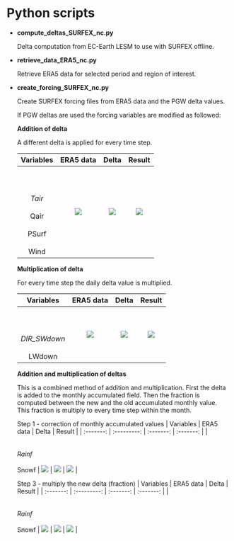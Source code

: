 # Python scripts

- **compute_deltas_SURFEX_nc.py**
  
  Delta computation from EC-Earth LESM to use with SURFEX offline. 

- **retrieve_data_ERA5_nc.py**
  
  Retrieve ERA5 data for selected period and region of interest.

- **create_forcing_SURFEX_nc.py**

  Create SURFEX forcing files from ERA5 data and the PGW delta values.

  If PGW deltas are used the forcing variables are modified as followed:

  **Addition of delta**

  A different delta is applied for every time step.

  | Variables |  ERA5 data  |   Delta   |   Result  |
  | :-------: | :---------: | :-------: | :-------: |
  | <br /><br /><br /> *Tair* <br /><br /> Qair <br /><br /> PSurf <br /><br /> Wind | ![](.figure/EX1_A.png) | ![](.figure/EX1_B.png) | ![](.figure/EX1_C.png) |

  **Multiplication of delta**

  For every time step the daily delta value is multiplied.

  | Variables |  ERA5 data  |   Delta   |   Result  |
  | :-------: | :---------: | :-------: | :-------: |
  | <br /><br /><br /> *DIR_SWdown* <br /><br /> LWdown | ![](.figure/EX2_A.png) | ![](.figure/EX2_B.png) | ![](.figure/EX2_C.png) |

  **Addition and multiplication of deltas**

  This is a combined method of addition and multiplication. First the delta is added to the monthly accumulated field. Then the fraction is computed between the new and the old accumulated monthly value. This fraction is multiply to every time step within the month.

  Step 1 - correction of monthly accumulated values
  | Variables |  ERA5 data  |   Delta   |   Result  | 
  | :-------: | :---------: | :-------: | :-------: |
  | <br /><br /><br /> *Rainf* <br /><br /> Snowf | ![](.figure/EX3_A.png) | ![](.figure/EX3_B.png) | ![](.figure/EX3_C.png) |

  Step 3 - multiply the new delta (fraction)
  | Variables |  ERA5 data  |   Delta   |   Result  |
  | :-------: | :---------: | :-------: | :-------: |
  | <br /><br /><br /> *Rainf* <br /><br /> Snowf | ![](.figure/EX3_E.png) | ![](.figure/EX3_D.png) | ![](.figure/EX3_F.png) |




